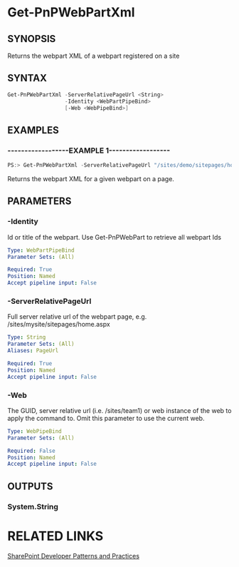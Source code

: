 # Get-PnPWebPartXml

## SYNOPSIS
Returns the webpart XML of a webpart registered on a site

## SYNTAX 

```powershell
Get-PnPWebPartXml -ServerRelativePageUrl <String>
                  -Identity <WebPartPipeBind>
                  [-Web <WebPipeBind>]
```

## EXAMPLES

### ------------------EXAMPLE 1------------------
```powershell
PS:> Get-PnPWebPartXml -ServerRelativePageUrl "/sites/demo/sitepages/home.aspx" -Identity a2875399-d6ff-43a0-96da-be6ae5875f82
```

Returns the webpart XML for a given webpart on a page.

## PARAMETERS

### -Identity
Id or title of the webpart. Use Get-PnPWebPart to retrieve all webpart Ids

```yaml
Type: WebPartPipeBind
Parameter Sets: (All)

Required: True
Position: Named
Accept pipeline input: False
```

### -ServerRelativePageUrl
Full server relative url of the webpart page, e.g. /sites/mysite/sitepages/home.aspx

```yaml
Type: String
Parameter Sets: (All)
Aliases: PageUrl

Required: True
Position: Named
Accept pipeline input: False
```

### -Web
The GUID, server relative url (i.e. /sites/team1) or web instance of the web to apply the command to. Omit this parameter to use the current web.

```yaml
Type: WebPipeBind
Parameter Sets: (All)

Required: False
Position: Named
Accept pipeline input: False
```

## OUTPUTS

### System.String

# RELATED LINKS

[SharePoint Developer Patterns and Practices](http://aka.ms/sppnp)